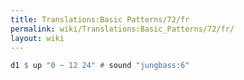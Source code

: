 ```yaml
---
title: Translations:Basic Patterns/72/fr
permalink: wiki/Translations:Basic_Patterns/72/fr/
layout: wiki
---
```


``` Haskell
d1 $ up "0 ~ 12 24" # sound "jungbass:6"
```
